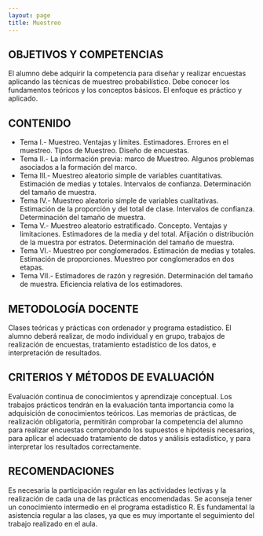 ```yaml
---
layout: page
title: Muestreo
---
```


## OBJETIVOS Y COMPETENCIAS

El alumno debe adquirir la competencia para diseñar y realizar encuestas aplicando las técnicas de muestreo probabilístico. Debe conocer los fundamentos teóricos y los conceptos básicos. El enfoque es práctico y aplicado.

## CONTENIDO

* Tema I.- Muestreo. Ventajas y límites. Estimadores. Errores en el muestreo. Tipos de Muestreo. Diseño de encuestas. 
* Tema II.- La información previa: marco de Muestreo. Algunos problemas asociados a la formación del marco. 
* Tema III.- Muestreo aleatorio simple de variables cuantitativas. Estimación de medias y totales. Intervalos de confianza. Determinación del tamaño de muestra. 
* Tema IV.- Muestreo aleatorio simple de variables cualitativas. Estimación de la proporción y del total de clase. Intervalos de confianza. Determinación del tamaño de muestra. 
* Tema V.- Muestreo aleatorio estratificado. Concepto. Ventajas y limitaciones. Estimadores de la media y del total. Afijación o distribución de la muestra por estratos. Determinación del tamaño de muestra. 
* Tema VI.- Muestreo por conglomerados. Estimación de medias y totales. Estimación de proporciones. Muestreo por conglomerados en dos etapas. 
* Tema VII.- Estimadores de razón y regresión. Determinación del tamaño de muestra. Eficiencia relativa de los estimadores.

## METODOLOGÍA DOCENTE

Clases teóricas y prácticas con ordenador y programa estadístico. El alumno deberá realizar, de modo individual y en grupo, trabajos de realización de encuestas, tratamiento estadístico de los datos, e interpretación de resultados.

## CRITERIOS Y MÉTODOS DE EVALUACIÓN

Evaluación continua de conocimientos y aprendizaje conceptual. Los trabajos prácticos tendrán en la evaluación tanta importancia como la adquisición de conocimientos teóricos. Las memorias de prácticas, de realización obligatoria, permitirán comprobar la competencia del alumno para realizar encuestas comprobando los supuestos e hipótesis necesarios, para aplicar el adecuado tratamiento de datos y análisis estadístico, y para interpretar los resultados correctamente.

## RECOMENDACIONES

Es necesaria la participación regular en las actividades lectivas y la realización de cada una de las prácticas encomendadas. Se aconseja tener un conocimiento intermedio en el programa estadístico R.
Es fundamental la asistencia regular a las clases, ya que es muy importante el seguimiento del trabajo realizado en el aula.

